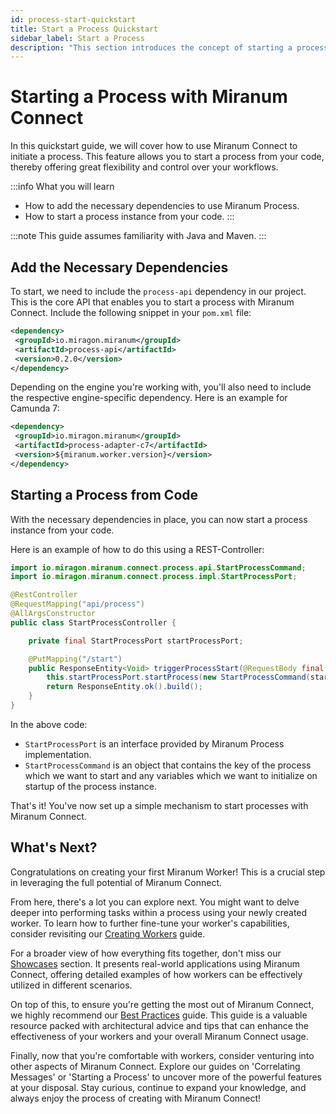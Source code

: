 ```yaml
---
id: process-start-quickstart
title: Start a Process Quickstart
sidebar_label: Start a Process
description: "This section introduces the concept of starting a process using the Miranum Connect API."
---
```


# Starting a Process with Miranum Connect

In this quickstart guide, we will cover how to use Miranum Connect to initiate a process. This feature allows you to start a process from your code, thereby offering great flexibility and control over your workflows.

:::info What you will learn
- How to add the necessary dependencies to use Miranum Process.
- How to start a process instance from your code.
:::

:::note
This guide assumes familiarity with Java and Maven.
:::

## Add the Necessary Dependencies

To start, we need to include the `process-api` dependency in our project. This is the core API that enables you to start a process with Miranum Connect. Include the following snippet in your `pom.xml` file:

```xml
<dependency>
 <groupId>io.miragon.miranum</groupId>
 <artifactId>process-api</artifactId>
 <version>0.2.0</version>
</dependency>
```

Depending on the engine you're working with, you'll also need to include the respective engine-specific dependency. Here is an example for Camunda 7:

```xml
<dependency>
 <groupId>io.miragon.miranum</groupId>
 <artifactId>process-adapter-c7</artifactId>
 <version>${miranum.worker.version}</version>
</dependency>
```

## Starting a Process from Code

With the necessary dependencies in place, you can now start a process instance from your code.

Here is an example of how to do this using a REST-Controller:

```java
import io.miragon.miranum.connect.process.api.StartProcessCommand;
import io.miragon.miranum.connect.process.impl.StartProcessPort;

@RestController
@RequestMapping("api/process")
@AllArgsConstructor
public class StartProcessController {

    private final StartProcessPort startProcessPort;

    @PutMapping("/start")
    public ResponseEntity<Void> triggerProcessStart(@RequestBody final StartProcessRequestDto startProcessRequestDto) {
        this.startProcessPort.startProcess(new StartProcessCommand(startProcessRequestDto.getProcessKey(), startProcessRequestDto.getVariables()));
        return ResponseEntity.ok().build();
    }
}
```

In the above code:

- `StartProcessPort` is an interface provided by Miranum Process implementation.
- `StartProcessCommand` is an object that contains the key of the process which we want to start and any variables which we want to initialize on startup of the process instance.

That's it! You've now set up a simple mechanism to start processes with Miranum Connect.

## What's Next?

Congratulations on creating your first Miranum Worker! This is a crucial step in leveraging the full potential of
Miranum Connect.

From here, there's a lot you can explore next. You might want to delve deeper into performing tasks within a process
using your newly created worker. To learn how to further fine-tune your worker's capabilities, consider revisiting
our [Creating Workers](./creating-workers.md) guide.

For a broader view of how everything fits together, don't miss our [Showcases](../../showcases/showcases-overview.md) section.
It presents real-world applications using Miranum Connect, offering detailed examples of how workers can be effectively
utilized in different scenarios.

On top of this, to ensure you're getting the most out of Miranum Connect, we highly recommend our 
[Best Practices](./best-practices.md) guide. This guide is a valuable resource packed with architectural advice and
tips that can enhance the effectiveness of your workers and your overall Miranum Connect usage.

Finally, now that you're comfortable with workers, consider venturing into other aspects of Miranum Connect. 
Explore our guides on 'Correlating Messages' or 'Starting a Process' to uncover more of the powerful features at
your disposal.
Stay curious, continue to expand your knowledge, and always enjoy the process of creating with Miranum Connect!
